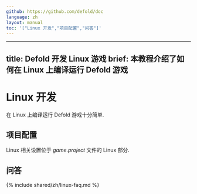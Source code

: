 ```yaml
---
github: https://github.com/defold/doc
language: zh
layout: manual
toc: '["Linux 开发","项目配置","问答"]'
---
```



---
title: Defold 开发 Linux 游戏
brief: 本教程介绍了如何在 Linux 上编译运行 Defold 游戏
---

# Linux 开发

在 Linux 上编译运行 Defold 游戏十分简单.

## 项目配置

Linux 相关设置位于 *game.project* 文件的 Linux 部分.

## 问答
{% include shared/zh/linux-faq.md %}
